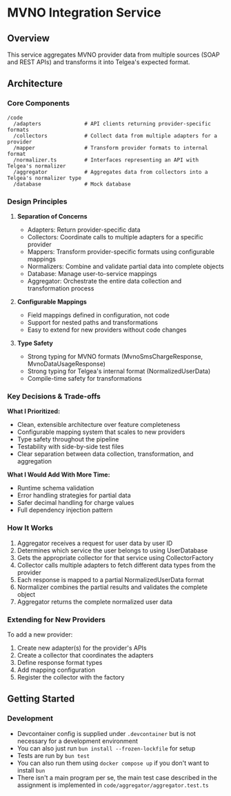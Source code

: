 # MVNO Integration Service

## Overview
This service aggregates MVNO provider data from multiple sources (SOAP and REST APIs) and transforms it into Telgea's expected format.

## Architecture

### Core Components

```
/code
  /adapters              # API clients returning provider-specific formats
  /collectors            # Collect data from multiple adapters for a provider
  /mapper                # Transform provider formats to internal format
  /normalizer.ts         # Interfaces representing an API with Telgea's normalizer
  /aggregator            # Aggregates data from collectors into a Telgea's normalizer type
  /database              # Mock database
```

### Design Principles

1. **Separation of Concerns**
   - Adapters: Return provider-specific data
   - Collectors: Coordinate calls to multiple adapters for a specific provider
   - Mappers: Transform provider-specific formats using configurable mappings
   - Normalizers: Combine and validate partial data into complete objects
   - Database: Manage user-to-service mappings
   - Aggregator: Orchestrate the entire data collection and transformation process

2. **Configurable Mappings**
   - Field mappings defined in configuration, not code
   - Support for nested paths and transformations
   - Easy to extend for new providers without code changes

3. **Type Safety**
   - Strong typing for MVNO formats (MvnoSmsChargeResponse, MvnoDataUsageResponse)
   - Strong typing for Telgea's internal format (NormalizedUserData)
   - Compile-time safety for transformations

### Key Decisions & Trade-offs

**What I Prioritized:**
- Clean, extensible architecture over feature completeness
- Configurable mapping system that scales to new providers
- Type safety throughout the pipeline
- Testability with side-by-side test files
- Clear separation between data collection, transformation, and aggregation

**What I Would Add With More Time:**
- Runtime schema validation
- Error handling strategies for partial data
- Safer decimal handling for charge values
- Full dependency injection pattern

### How It Works

1. Aggregator receives a request for user data by user ID
2. Determines which service the user belongs to using UserDatabase
3. Gets the appropriate collector for that service using CollectorFactory
4. Collector calls multiple adapters to fetch different data types from the provider
5. Each response is mapped to a partial NormalizedUserData format
6. Normalizer combines the partial results and validates the complete object
7. Aggregator returns the complete normalized user data

### Extending for New Providers

To add a new provider:
1. Create new adapter(s) for the provider's APIs
2. Create a collector that coordinates the adapters
3. Define response format types
4. Add mapping configuration
5. Register the collector with the factory

## Getting Started

### Development

* Devcontainer config is supplied under `.devcontainer` but is not necessary for a development environment
* You can also just run `bun install --frozen-lockfile` for setup
* Tests are run by `bun test`
* You can also run them using `docker compose up` if you don't want to install `bun`
* There isn't a main program per se, the main test case described in the assignment is implemented in `code/aggregator/aggregator.test.ts`
